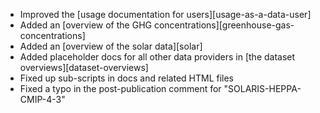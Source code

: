 - Improved the [usage documentation for users][usage-as-a-data-user]
- Added an [overview of the GHG concentrations][greenhouse-gas-concentrations]
- Added an [overview of the solar data][solar]
- Added placeholder docs for all other data providers in [the dataset overviews][dataset-overviews]
- Fixed up sub-scripts in docs and related HTML files
- Fixed a typo in the post-publication comment for "SOLARIS-HEPPA-CMIP-4-3"
